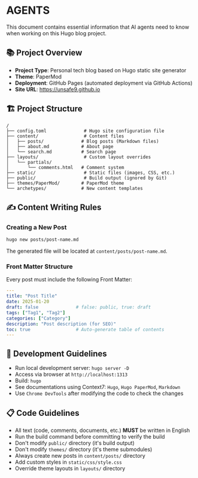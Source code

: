 # AGENTS

This document contains essential information that AI agents need to know when working on this Hugo blog project.

## 📚 Project Overview

- **Project Type**: Personal tech blog based on Hugo static site generator
- **Theme**: PaperMod
- **Deployment**: GitHub Pages (automated deployment via GitHub Actions)
- **Site URL**: https://unsafe9.github.io

## 🏗️ Project Structure

```
/
├── config.toml              # Hugo site configuration file
├── content/                 # Content files
│   ├── posts/              # Blog posts (Markdown files)
│   ├── about.md            # About page
│   └── search.md           # Search page
├── layouts/                 # Custom layout overrides
│   └── partials/
│       └── comments.html   # Comment system
├── static/                  # Static files (images, CSS, etc.)
├── public/                  # Build output (ignored by Git)
├── themes/PaperMod/        # PaperMod theme
└── archetypes/             # New content templates
```

## ✍️ Content Writing Rules

### Creating a New Post

```bash
hugo new posts/post-name.md
```

The generated file will be located at `content/posts/post-name.md`.

### Front Matter Structure

Every post must include the following Front Matter:

```yaml
---
title: "Post Title"
date: 2025-01-20
draft: false              # false: public, true: draft
tags: ["Tag1", "Tag2"]
categories: ["Category"]
description: "Post description (for SEO)"
toc: true                 # Auto-generate table of contents
---
```

## 🔧 Development Guidelines

- Run local development server: `hugo server -D`
- Access via browser at `http://localhost:1313`
- Build: `hugo`
- See documentations using Context7: `Hugo`, `Hugo PaperMod`, `Markdown`
- Use `Chrome DevTools` after modifying the code to check the changes

## 📋 Code Guidelines

- All text (code, comments, documents, etc.) **MUST** be written in English
- Run the build command before committing to verify the build
- Don't modify `public/` directory (it's build output)
- Don't modify `themes/` directory (it's theme submodules)
- Always create new posts in `content/posts/` directory
- Add custom styles in `static/css/style.css`
- Override theme layouts in `layouts/` directory
